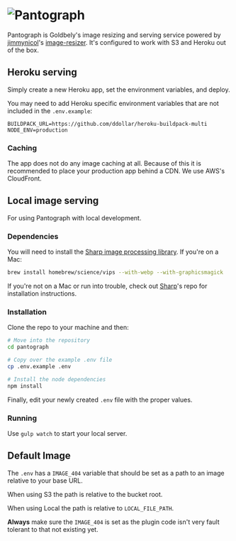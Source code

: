 # ![Pantograph](http://i.imgur.com/60P4bO7.png)

Pantograph is Goldbely's image resizing and serving service powered by [jimmynicol][]'s [image-resizer][]. It's configured to work with S3 and Heroku out of the box.

## Heroku serving

Simply create a new Heroku app, set the environment variables, and deploy.

You may need to add Heroku specific environment variables that are not included in the `.env.example`:

```
BUILDPACK_URL=https://github.com/ddollar/heroku-buildpack-multi
NODE_ENV=production
```

### Caching

The app does not do any image caching at all. Because of this it is recommended to place your production app behind a CDN. We use AWS's CloudFront.

## Local image serving

For using Pantograph with local development.

### Dependencies

You will need to install the [Sharp image processing library][sharp]. If you're on a Mac:

```sh
brew install homebrew/science/vips --with-webp --with-graphicsmagick
```

If you're not on a Mac or run into trouble, check out [Sharp][sharp]'s repo for installation instructions.

### Installation

Clone the repo to your machine and then:

```bash
# Move into the repository
cd pantograph

# Copy over the example .env file
cp .env.example .env

# Install the node dependencies
npm install
```

Finally, edit your newly created `.env` file with the proper values.

### Running

Use `gulp watch` to start your local server.

[jimmynicol]: https://github.com/jimmynicol
[image-resizer]: https://github.com/jimmynicol/image-resizer
[sharp]: https://github.com/lovell/sharp


## Default Image

The `.env` has a `IMAGE_404` variable that should be set as a path to an image relative to your base URL.

When using S3 the path is relative to the bucket root.

When using Local the path is relative to `LOCAL_FILE_PATH`.

**Always** make sure the `IMAGE_404` is set as the plugin code isn't very fault tolerant to that not existing yet.
